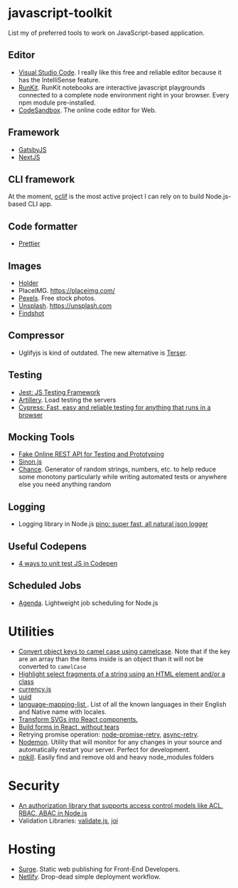 # javascript-toolkit
List my of preferred tools to work on JavaScript-based application.

## Editor

- [Visual Studio Code](https://code.visualstudio.com/). I really like this free and reliable editor because it has the IntelliSense feature.
- [RunKit](https://runkit.com). 
RunKit notebooks are interactive javascript playgrounds connected to a complete node environment right in your browser. Every npm module pre-installed.
- [CodeSandbox](https://codesandbox.io/). The online code editor for Web.

## Framework

- [GatsbyJS](https://www.gatsbyjs.org/)
- [NextJS](https://nextjs.org/)

## CLI framework

At the moment, [oclif](https://github.com/oclif/oclif) is the most active project I can rely on to build Node.js-based CLI app.

## Code formatter

- [Prettier](prettier.io)

## Images

- [Holder](https://github.com/imsky/holder)
- PlaceIMG. https://placeimg.com/
- [Pexels](https://www.pexels.com/). Free stock photos.
- [Unsplash](https://unsplash.com). https://unsplash.com
- [Findshot](https://findshot.com/)

## Compressor

- Uglifyjs is kind of outdated. The new alternative is [Terser](https://www.npmjs.com/package/terser).

## Testing

- [Jest: JS Testing Framework](https://jestjs.io/)
- [Artillery](https://artillery.io). Load testing the servers
- [Cypress: Fast, easy and reliable testing for anything that runs in a browser](https://www.cypress.io/)

## Mocking Tools

- [Fake Online REST API for Testing and Prototyping](https://jsonplaceholder.typicode.com/)
- [Sinon.js](http://sinonjs.org/)
- [Chance](https://chancejs.com/). Generator of random strings, numbers, etc. to help reduce some monotony particularly while writing automated tests or anywhere else you need anything random

## Logging

- Logging library in Node.js [pino: super fast, all natural json logger](https://github.com/pinojs/pino)

## Useful Codepens

- [4 ways to unit test JS in Codepen
](https://codepen.io/brownerd/post/4-ways-to-unit-test-js-in-codepen)

## Scheduled Jobs

- [Agenda](https://github.com/agenda/agenda). Lightweight job scheduling for Node.js

# Utilities

- [Convert object keys to camel case using camelcase](https://www.npmjs.com/package/camelcase-keys). Note that if the key are an array than the items inside is an object than it will not be converted to `camelCase`
- [Highlight select fragments of a string using an HTML element and/or a class](https://www.npmjs.com/package/react-highlighter)
- [currency.js](https://currency.js.org)
- [uuid](https://www.npmjs.com/package/uuid)
- [language-mapping-list
](https://github.com/mozilla/language-mapping-list). List of all the known languages in their English and Native name with locales.
- [Transform SVGs into React components.](https://github.com/smooth-code/svgr)
- [Build forms in React, without tears](https://jaredpalmer.com/formik/)
- Retrying promise operation: [node-promise-retry](https://github.com/IndigoUnited/node-promise-retry), [async-retry](https://github.com/zeit/).
- [Nodemon](https://nodemon.io/). Utility that will monitor for any changes in your source and automatically restart your server. Perfect for development.
- [npkill](https://npkill.js.org/). Easily find and remove old and heavy node_modules folders

# Security

- [An authorization library that supports access control models like ACL, RBAC, ABAC in Node.js](https://github.com/casbin/node-casbin)
- Validation Libraries: [validate.js](https://github.com/ansman/validate.js), [joi](https://github.com/hapijs/joi)

# Hosting

- [Surge](https://surge.sh). Static web publishing for Front-End Developers.
- [Netlify](https://www.netlify.com/). Drop-dead simple deployment workflow. 
